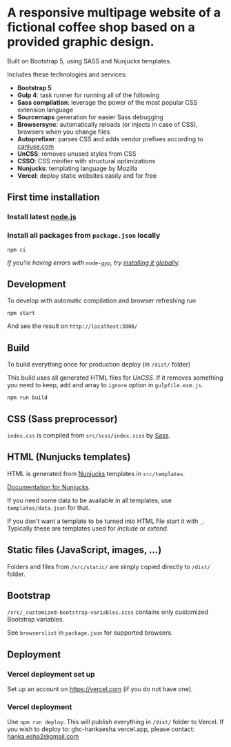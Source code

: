 # A responsive multipage website of a fictional coffee shop based on a provided graphic design. 

Built on Bootstrap 5, using SASS and Nunjucks templates.


Includes these technologies and services:

-   **Bootstrap 5**
-   **Gulp 4**: task runner for running all of the following
-   **Sass compilation**: leverage the power of the most popular CSS extension language
-   **Sourcemaps** generation for easier Sass debugging
-   **Browsersync**: automatically reloads (or injects in case of CSS), browsers when you change files
-   **Autoprefixer**: parses CSS and adds vendor prefixes according to [caniuse.com]()
-   **UnCSS**: removes unused styles from CSS
-   **CSSO**: CSS minifier with structural optimizations
-   **Nunjucks**: templating language by Mozilla
-   **Vercel**: deploy static websites easily and for free


## First time installation

### Install latest [node.js](https://nodejs.org/)

### Install all packages from `package.json` locally

```shell
npm ci
```

_If you’re having errors with `node-gyp`, try [installing it globally](https://github.com/nodejs/node-gyp#installation)._

## Development

To develop with automatic compilation and browser refreshing run

```shell
npm start
```

And see the result on `http://localhost:3000/`

## Build

To build everything once for production deploy (in `/dist/` folder)

This build uses all generated HTML files for _UnCSS_. If it removes something you need to keep, add and array to `ignore` option in `gulpfile.esm.js`.

```shell
npm run build
```

## CSS (Sass preprocessor)

`index.css` is compiled from `src/scss/index.scss` by [Sass](http://sass-lang.com/).

## HTML (Nunjucks templates)

HTML is generated from [Nunjucks](https://mozilla.github.io/nunjucks/) templates in `src/templates`.

[Documentation for Nunjucks](https://mozilla.github.io/nunjucks/templating.html).

If you need some data to be available in all templates, use `templates/data.json` for that.

If you don't want a template to be turned into HTML file start it with `_`. Typically these are templates used for _include_ or _extend_.

## Static files (JavaScript, images, …)

Folders and files from `/src/static/` are simply copied directly to `/dist/` folder.

## Bootstrap

`/src/_customized-bootstrap-variables.scss` contains only customized Bootstrap variables.

See `browserslist` in `package.json` for supported browsers.

## Deployment
### Vercel deployment set up
Set up an account on https://vercel.com (if you do not have one).

### Vercel deployment
Use `npm run deploy`. This will publish everything in `/dist/` folder to Vercel.
If you wish to deploy to: ghc-hankaesha.vercel.app, please contact: hanka.esha2@gmail.com

